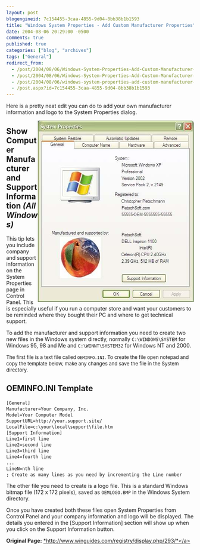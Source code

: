 ```yaml
---
layout: post
blogengineid: 7c154455-3caa-4855-9d04-8bb38b1b1593
title: "Windows System Properties - Add Custom Manufacturer Properties"
date: 2004-08-06 20:29:00 -0500
comments: true
published: true
categories: ["blog", "archives"]
tags: ["General"]
redirect_from: 
  - /post/2004/08/06/Windows-System-Properties-Add-Custom-Manufacturer-Properties.aspx
  - /post/2004/08/06/Windows-System-Properties-Add-Custom-Manufacturer-Properties
  - /post/2004/08/06/windows-system-properties-add-custom-manufacturer-properties
  - /post.aspx?id=7c154455-3caa-4855-9d04-8bb38b1b1593
---
```


Here is a pretty neat edit you can do to add your own manufacturer information and logo to the System Properties dialog.

<img src="/files/WinXPSysPropCustomManufacturer.jpg" alt="" align="right" />

## Show Computer Manufacturer and Support Information *(All Windows)*

This tip lets you include company and support information on the System Properties page in Control Panel. This is especially useful if you run a computer store and want your customers to be reminded where they bought their PC and where to get technical support.

To add the manufacturer and support information you need to create two new files in the Windows system directly, normally ```C:\WINDOWS\SYSTEM``` for Windows 95, 98 and Me and ```C:\WINNT\SYSTEM32``` for Windows NT and 2000.</font>

<font size="-1">The first file is a text file called ```OEMINFO.INI```. To create the file open notepad and copy the template below, make any changes and save the file in the System directory.
</font>

## OEMINFO.INI Template

```
[General]
Manufacturer=Your Company, Inc.
Model=Your Computer Model
SupportURL=http://your.support.site/
LocalFile=c:\your\local\support\file.htm
[Support Information]
Line1=first line
Line2=second line
Line3=third line
Line4=fourth line
...
LineN=nth line
; Create as many lines as you need by incrementing the Line number
```

The other file you need to create is a logo file. This is a standard Windows bitmap file (172 x 172 pixels), saved as ```OEMLOGO.BMP``` in the Windows System directory.

Once you have created both these files open System Properties from Control Panel and your company information and logo will be displayed. The details you entered in the [Support Information] section will show up when you click on the Support Information button.

**Original Page:** <a href="http://www.winguides.com/registry/display.php/293/">*http://www.winguides.com/registry/display.php/293/*</a>
